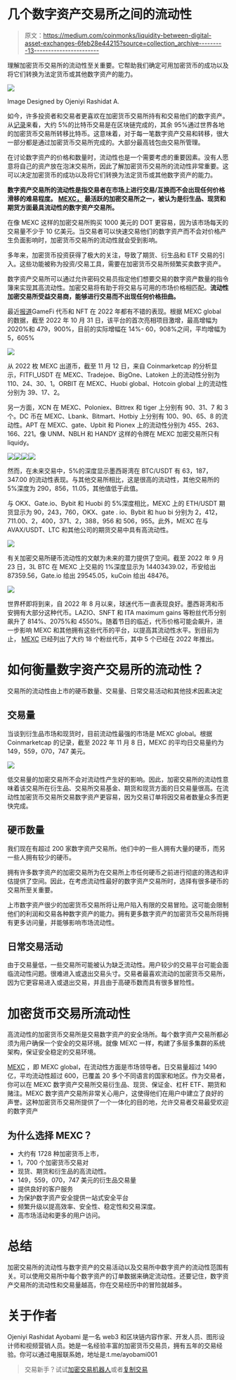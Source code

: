 # 几个数字资产交易所之间的流动性

> 原文：<https://medium.com/coinmonks/liquidity-between-digital-asset-exchanges-6feb28e44215?source=collection_archive---------13----------------------->

理解加密货币交易所的流动性至关重要。它帮助我们确定可用加密货币的成功以及将它们转换为法定货币或其他数字资产的能力。

![](img/ad3510b2cbcd184419ad9c001a283dca.png)

Image Designed by Ojeniyi Rashidat A.

如今，许多投资者和交易者更喜欢在加密货币交易所持有和交易他们的数字资产。从[记录](https://www.sciencedirect.com/science/article/pii/S0927539822000822)来看，大约 5%的比特币交易是在区块链完成的，其余 95%通过世界各地的加密货币交易所转移比特币。这意味着，对于每一笔数字资产交易和转移，很大一部分都是通过加密货币交易所完成的。大部分最高钱包由交易所管理。

在讨论数字资产的价格和数量时，流动性也是一个需要考虑的重要因素。没有人愿意将自己的资产放在泡沫交易所，因此了解加密货币交易所的流动性非常重要。这可以决定加密货币的成功以及将它们转换为法定货币或其他数字资产的能力。

**数字资产交易所的流动性是指交易者在市场上进行交易/互换而不会出现任何价格滑移的难易程度。** [**MEXC，**](https://m.mexc.com/auth/signup?inviteCode=1Wi6t) **最活跃的加密交易所之一，被认为是衍生品、现货和期货方面最具流动性的数字资产交易所。**

在像 MEXC 这样的加密交易所购买 1000 美元的 DOT 更容易，因为该市场每天的交易量不少于 10 亿美元。当交易者可以快速交易他们的数字资产而不会对价格产生负面影响时，加密货币交易所的流动性就会受到影响。

多年来，加密货币投资获得了极大的关注，导致了期货、衍生品和 ETF 交易的引入。这些功能被称为投资/交易工具，需要在加密货币交易所频繁买卖数字资产。

数字资产交易所可以通过允许密码交易员指定他们想要交易的数字资产数量的指令簿来实现其高流动性。加密交易将有助于将交易与可用的市场价格相匹配。**流动性加密交易所受益交易商，能够进行交易而不出现任何价格扭曲。**

最近[报道](https://blog.mexc.com/debut-assets/)GameFi 代币和 NFT 在 2022 年都有不错的表现。根据 MEXC global 的数据，截至 2022 年 10 月 31 日，该平台的首次亮相项目激增，最高增幅为 2020%和 479，900%，目前的实际增幅在 14%- 60，908%之间，平均增幅为 5，605%

![](img/0f3327d7035a349e430a76b4264d3456.png)

从 2022 枚 MEXC 出道币，截至 11 月 12 日，来自 Coinmarketcap 的分析显示，FITFI_USDT 在 MEXC、Tradejoe、BigOne、Latoken 上的流动性分别为 110、24、30、1。ORBIT 在 MEXC、Huobi global、Hotcoin global 上的流动性分别为 39、17、2。

另一方面，XCN 在 MEXC、Poloniex、Bittrex 和 tiger 上分别有 90、31、7 和 3 个。DC 币在 MEXC、Lbank、Bitmart、Hotbiy 上分别有 100、90、65、8 的流动性。APT 在 MEXC、gate、Upbit 和 Pionex 上的流动性分别为 455、263、166、221。像 UNM、NBLH 和 HANDY 这样的令牌在 MEXC 加密交易所只有 liquidy。

![](img/a02f3fd0b714033285f6442e06f8d771.png)![](img/94f22005edc5f862b3c348284dd88d33.png)![](img/8e927c2ed8e68fd02f1084391a6aee67.png)![](img/423b90d019218183938dabac694ba392.png)

然而，在未来交易中，5%的深度显示墨西哥湾在 BTC/USDT 有 63，187，347.00 的流动性表现。与其他交易所相比，这是很高的流动性，其他交易所的 5%深度为 290，856，11.05，其他值低于此值。

与 OKX、Gate.io、Bybit 和 Huobi 的 5%深度相比，MEXC 上的 ETH/USDT 期货显示为 90，243，760，OKX、gate . io、Bybit 和 huo bi 分别为 2，412，711.00、2，400，371、2，388，956 和 506，955。此外，MEXC 在与 AVAX/USDT、LTC 和其他公司的期货交易中具有高流动性。

![](img/8a6e9dc235e78aec0c49cd97393e3338.png)

有关加密交易所硬币流动性的文献为未来的潜力提供了空间。截至 2022 年 9 月 23 日，3L BTC 在 MEXC 上交易的 1%深度显示为 14403439.02，币安给出 87359.56，Gate.io 给出 29545.05，kuCoin 给出 48476。

![](img/d446b65b1d345710c6c487af2dd1a10e.png)

世界杯即将到来，自 2022 年 8 月以来，球迷代币一直表现良好。墨西哥湾和币安拥有大部分这种代币。LAZIO、SNFT 和 ITA maximum gains 等粉丝代币分别飙升了 814%、2075%和 4550%。随着节日的临近，代币价格可能会飙升，进一步影响 MEXC 和其他拥有这些代币的平台，以提高其流动性水平。到目前为止， [MEXC](https://www.mexc.com/) 已经列出了大约 18 个粉丝代币，其中 5 个已经在 2022 年推出。

# 如何衡量数字资产交易所的流动性？

交易所的流动性由上市的硬币数量、交易量、日常交易活动和其他技术因素决定

## **交易量**

当谈到衍生品市场和现货时，目前流动性最强的市场是 MEXC global。根据 Coinmarketcap 的记录，截至 2022 年 11 月 8 日，MEXC 的平均日交易量约为 149，559，070，747 美元。

![](img/6ece14c8e620ae4cd638789ec3be8daf.png)

低交易量的加密交易所不会对流动性产生好的影响。因此，加密交易所的流动性意味着该交易所在衍生品、交易所交易基金、期货和现货方面的日交易量很高。在流动性加密货币交易所交易数字资产更容易，因为交易订单将因交易者数量众多而更快完成。

## **硬币数量**

我们现在有超过 200 家数字资产交易所。他们中的一些人拥有大量的硬币，而另一些人拥有较少的硬币。

拥有许多数字资产的加密交易所为在交易所上市任何硬币之前进行彻底的筛选和评估提供了空间。因此，在考虑流动性最好的数字资产交易所时，选择有很多硬币的交易所至关重要。

上市数字资产很少的加密货币交易所将让用户陷入有限的交易冒险。这可能会限制他们的利润和交易各种数字资产的能力。拥有更多数字资产的加密货币交易所将拥有更多访问量，并能够影响市场流动性。

## **日常交易活动**

由于交易量低，一些交易所可能被认为缺乏流动性。用户较少的交易平台可能会面临流动性问题。很难进入或退出交易头寸。交易者最喜欢流动的加密货币交易所，因为它更容易进入或退出交易，并且由于高硬币数而具有很多冒险性。

# 加密货币交易所流动性

高流动性的加密货币交易所是交易数字资产的安全场所。每个数字资产交易所都必须为用户确保一个安全的交易环境。就像 MEXC 一样，构建了多层多集群的系统架构，保证安全稳定的交易环境。

[MEXC](https://m.mexc.com/auth/signup?inviteCode=1Wi6t) ，即 MEXC global，在流动性方面是市场领导者。日交易量超过 1490 亿，平均流动性超过 600，已覆盖 20 多个不同语言的国家和地区。作为交易者，你可以在 MEXC 数字资产交易所交易衍生品、现货、保证金、杠杆 ETF、期货和赌注。MEXC 数字资产交易所非常关心用户，这使得他们在用户中建立了良好的声誉。这种加密货币交易所提供了一个一体化的目的地，允许交易者交易最受欢迎的数字资产

## **为什么选择 MEXC？**

*   大约有 1728 种加密货币上市，
*   1，700 个加密货币交易对
*   现货、期货和衍生品的高流动性。
*   149，559，070，747 美元的衍生品交易量
*   提供良好的客户服务
*   为保护数字资产安全提供一站式安全平台
*   频繁升级以提高效率、安全性、稳定性和交易深度。
*   高市场活动和更多的用户访问。

# **总结**

加密交易所的流动性与数字资产的交易活动以及交易所中数字资产的流动性范围有关。可以使用交易所中每个数字资产的订单数据来确定流动性。还要记住，数字资产交易所的流动性和交易量越高，你在交易经历中的冒险就越多。

# 关于作者

Ojeniyi Rashidat Ayobami 是一名 web3 和区块链内容作家、开发人员、图形设计师和视频营销人员。她是一名经验丰富的加密货币交易员，拥有五年的交易经验。你可以通过电报联系她，地址是:t.me/ayobami001

> 交易新手？试试[加密交易机器人](/coinmonks/crypto-trading-bot-c2ffce8acb2a)或者[复制交易](/coinmonks/top-10-crypto-copy-trading-platforms-for-beginners-d0c37c7d698c)